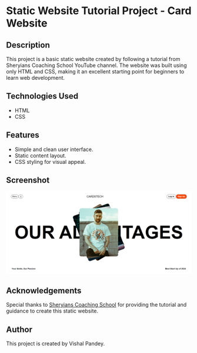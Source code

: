 # Static Website Tutorial Project - Card Website

## Description
This project is a basic static website created by following a tutorial from Sheryians Coaching School YouTube channel. The website was built using only HTML and CSS, making it an excellent starting point for beginners to learn web development.

## Technologies Used
- HTML
- CSS

## Features
- Simple and clean user interface.
- Static content layout.
- CSS styling for visual appeal.

## Screenshot
![Website Screenshot](./images/Sample.png)

## Acknowledgements
Special thanks to [Sheryians Coaching School](https://www.youtube.com/@thesheryianscodingschool) for providing the tutorial and guidance to create this static website.

## Author
This project is created by Vishal Pandey.
